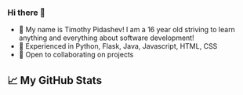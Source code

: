 ### Hi there 👋
- :adult: My name is Timothy Pidashev! I am a 16 year old striving to learn anything and everything about software development!
- :evergreen_tree: Experienced in Python, Flask, Java, Javascript, HTML, CSS
- 👯 Open to collaborating on projects
## &#x1f4c8; My GitHub Stats
<!--
![](https://github.com/timothypidashev/github-stats/blob/master/generated/overview.svg)
![](https://github.com/timothypidashev/github-stats/blob/master/generated/languages.svg)


<a href="https://github.com/timothypidashev/timothypidashev">
  <img align="center" src="https://github-readme-stats.vercel.app/api/top-langs/?username=timothypidashev&title_color=ffffff&text_color=c9cacc&icon_color=2bbc8a&bg_color=1d1f21" />
</a>`
<a href="https://github.com/timothypidashev/timothypidashev">
  <img align="center" src="https://github-readme-stats.vercel.app/api?username=timothypidashev&show_icons=true&line_height=27&title_color=ffffff&text_color=c9cacc&icon_color=2bbc8a&bg_color=1d1f21" alt="My Stats" />
</a>
